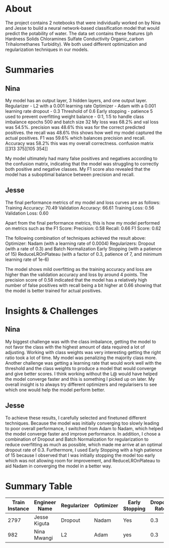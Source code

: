 # About
The project contains 2 notebooks that were individually worked on by Nina and Jesse to build a neural network-based classification model that would predict the potability of water.
The data set contains these features (ph	Hardness	Solids	Chloramines	Sulfate	Conductivity	Organic_carbon	Trihalomethanes	Turbidity).
We both used different optimization and regularization techniques in our models. 


# Summaries
## Nina
My model has an output layer, 3 hidden layers, and one output layer. 
Regularizer - L2 with a 0.001 learning rate
Optimizer - Adam with a 0.001 learning rate
dropout - 0.3 
Threshold of 0.6
Early stopping - patience 5 used to prevent overfitting
weight balance - 0:1, 1:5 to handle class imbalance
epochs 500 and batch size 32
My loss was 68.2% and val loss was 54.5%.
precision was 48.6% this was for the correct predicted positives.
the recall was 48.6% this shows how well my model captured the actual positives.
F1 was 59.6% which balances precision and recall.
Accuracy was 58.2% this was my overall correctness.
confusion matrix [[313 375][105 354]]

My model ultimately had many false positives and negatives according to the confusion matrix, indicating that the model was struggling to correctly both positive and negative classes. My F1 score also revealed that the model has a suboptimal balance between precision and recall.


## Jesse
The final performance metrics of my model and loss curves are as follows:
Training Accuracy: 70.49
Validation Accuracy: 66.61
Training Loss: 0.56
Validation Loss: 0.60

Apart from the final performance metrics, this is how my model performed on metrics such as the F1 Score:
Precision: 0.58
Recall: 0.66
F1 Score: 0.62

The following combination of techniques achieved the result above:
Optimizer: Nadam (with a learning rate of 0.0004)
Regularizers: Dropout (with a rate of 0.3) and Batch Normalization
Early Stopping (with a patience of 15)
ReduceLROnPlateau (with a factor of 0.3, patience of 7, and minimum learning rate of 1e-6)

The model shows mild overfitting as the training accuracy and loss are higher than the validation accuracy and loss by around 4 points. The precision score of 0.58 indicated that the model has a relatively high number of false positives with recall being a bit higher at 0.66 showing that the model is better trained for actual positives.


# Insights & Challenges
## Nina
My biggest challenge was with the class imbalance, getting the model to not favor the class with the highest amount of data required a lot of adjusting.
Working with class weights was very interesting getting the right ratio took a lot of time. My model was penalizing the majority class more.
Another challenge was getting a learning rate that would work well with the threshold and the class weights to produce a model that would converge and give better scores. I think working without the L@ would have helped the model converge faster and this is something I picked up on later. My overall insight is to always  try different optimizers and regularisers to see which one would help the model perform better.




## Jesse
To achieve these results, I carefully selected and finetuned different techniques. Because the model was initially converging too slowly leading to poor overall performance, I switched from Adam to Nadam, which helped the model converge faster and improve performance. In addition, I chose a combination of Dropout and Batch Normalization for regularization to reduce overfitting as much as possible, which made me arrive at an optimal dropout rate of 0.3. Furthermore, I used Early Stopping with a high patience of 15 because I observed that I was initially stopping the model too early which was not allowing room for improvement, and ReduceLROnPlateau to aid Nadam in converging the model in a better way.


# Summary Table
| Train Instance | Engineer Name | Regularizer | Optimizer | Early Stopping | Dropout Rate | Accuracy | F1 Score | Recall | Precision |
|---------------|--------------|-------------|-----------|---------------|-------------|----------|---------|--------|----------|
|2797               |Jesse Kiguta              |Dropout             |Nadam           |Yes               |0.3             |65.9          |61.7         |65.9        |58.0          |
|    982           |   Nina Mwangi           |    L2         |     Adam      |      yes         |  0.3           |    58.2      |  59.6       |    48.6    |     48.6     |

